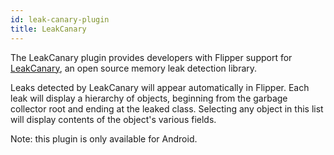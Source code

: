 ```yaml
---
id: leak-canary-plugin
title: LeakCanary
---
```


The LeakCanary plugin provides developers with Flipper support for [LeakCanary](https://github.com/square/leakcanary), an open source memory leak detection library.

Leaks detected by LeakCanary will appear automatically in Flipper. Each leak will display a hierarchy of objects, beginning from the garbage collector root and ending at the leaked class.
Selecting any object in this list will display contents of the object's various fields.

Note: this plugin is only available for Android.
